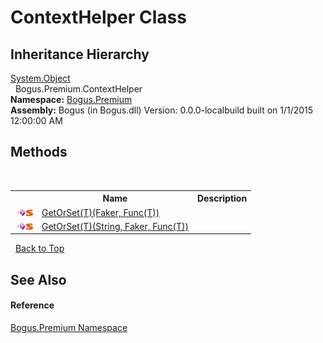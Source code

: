 # ContextHelper Class
 


## Inheritance Hierarchy
<a href="http://msdn2.microsoft.com/en-us/library/e5kfa45b" target="_blank">System.Object</a><br />&nbsp;&nbsp;Bogus.Premium.ContextHelper<br />
**Namespace:**&nbsp;<a href="N_Bogus_Premium">Bogus.Premium</a><br />**Assembly:**&nbsp;Bogus (in Bogus.dll) Version: 0.0.0-localbuild built on 1/1/2015 12:00:00 AM

## Methods
&nbsp;<table><tr><th></th><th>Name</th><th>Description</th></tr><tr><td>![Public method](media/pubmethod.gif "Public method")![Static member](media/static.gif "Static member")</td><td><a href="M_Bogus_Premium_ContextHelper_GetOrSet__1">GetOrSet(T)(Faker, Func(T))</a></td><td /></tr><tr><td>![Public method](media/pubmethod.gif "Public method")![Static member](media/static.gif "Static member")</td><td><a href="M_Bogus_Premium_ContextHelper_GetOrSet__1_1">GetOrSet(T)(String, Faker, Func(T))</a></td><td /></tr></table>&nbsp;
<a href="#contexthelper-class">Back to Top</a>

## See Also


#### Reference
<a href="N_Bogus_Premium">Bogus.Premium Namespace</a><br />